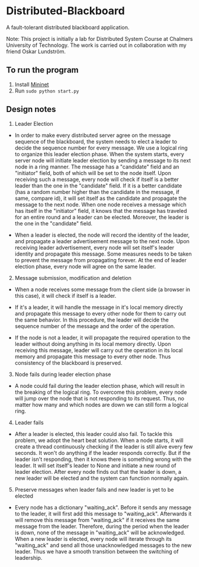 # Distributed-Blackboard
A fault-tolerant distributed blackboard application.

Note: This project is initially a lab for Distributed System Course at Chalmers University of Technology.
The work is carried out in collaboration with my friend Oskar Lundström.

## To run the program
1. Install [Mininet](http://mininet.org/)
2. Run ```sudo python start.py```

## Design notes
1. Leader Election

- In order to make every distributed server agree on the message sequence of the blackboard, the system needs to elect a leader to decide the sequence number for every message. We use a logical ring to organize this leader election phase. When the system starts, every server node will initiate leader election by sending a message to its next node in a ring manner. The message has a "candidate" field and an "initiator" field, both of which will be set to the node itself. Upon receiving such a message, every node will check if itself is a better leader than the one in the "candidate" field. If it is a better candidate (has a random number higher than the candidate in the message, if same, compare id), it will set itself as the candidate and propagate the message to the next node. When one node receives a message which has itself in the "initiator" field, it knows that the message has traveled for an entire round and a leader can be elected. Moreover, the leader is the one in the "candidate" field.

- When a leader is elected, the node will record the identity of the leader, and propagate a leader advertisement message to the next node. Upon receiving leader advertisement, every node will set itself's leader identity and propagate this message. Some measures needs to be taken to prevent the message from propagating forever. At the end of leader election phase, every node will agree on the same leader.

2. Message submission, modification and deletion

- When a node receives some message from the client side (a browser in this case), it will check if itself is a leader.

- If it's a leader, it will handle the message in it's local memory directly and propagate this message to every other node for them to carry out the same behavior. In this procedure, the leader will decide the sequence number of the message and the order of the operation.

- If the node is not a leader, it will propagate the required operation to the leader without doing anything in its local memory directly. Upon receiving this message, leader will carry out the operation in its local memory and propagate this message to every other node. Thus consistency of the blackboard is preserved.

3. Node fails during leader election phase

- A node could fail during the leader election phase, which will result in the breaking of the logical ring. To overcome this problem, every node will jump over the node that is not responding to its request. Thus, no matter how many and which nodes are down we can still form a logical ring.

4. Leader fails

- After a leader is elected, this leader could also fail. To tackle this problem, we adopt the heart beat solution. When a node starts, it will create a thread continuously checking if the leader is still alive every few seconds. It won't do anything if the leader responds correctly. But if the leader isn't responding, then it knows there is something wrong with the leader. It will set itself's leader to None and initiate a new round of leader election. After every node finds out that the leader is down, a new leader will be elected and the system can function normally again.

5. Preserve messages when leader fails and new leader is yet to be elected

- Every node has a dictionary "waiting_ack". Before it sends any message to the leader, it will first add this message to "waiting_ack". Afterwards it will remove this message from "waiting_ack" if it receives the same message from the leader. Therefore, during the period when the leader is down, none of the message in "waiting_ack" will be acknowledged. When a new leader is elected, every node will iterate through its "waiting_ack" and send all those unacknowledged messages to the new leader. Thus we have a smooth transition between the switching of leadership.
